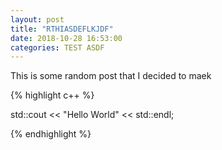 ```yaml
---
layout: post
title: "RTHIASDEFLKJDF"
date: 2018-10-28 16:53:00
categories: TEST ASDF
---
```

This is  some random post that I decided to maek

{% highlight c++ %}

std::cout << "Hello World" << std::endl;
	  
{% endhighlight %}

